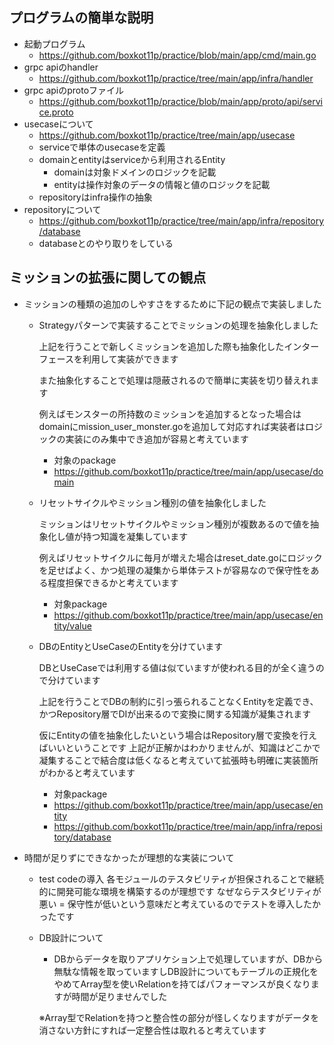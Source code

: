 ## プログラムの簡単な説明

- 起動プログラム
  - https://github.com/boxkot11p/practice/blob/main/app/cmd/main.go
- grpc apiのhandler
  - https://github.com/boxkot11p/practice/tree/main/app/infra/handler
- grpc apiのprotoファイル
  - https://github.com/boxkot11p/practice/blob/main/app/proto/api/service.proto
- usecaseについて
  - https://github.com/boxkot11p/practice/tree/main/app/usecase
  - serviceで単体のusecaseを定義
  - domainとentityはserviceから利用されるEntity
    - domainは対象ドメインのロジックを記載
    - entityは操作対象のデータの情報と値のロジックを記載
  - repositoryはinfra操作の抽象
- repositoryについて
  - https://github.com/boxkot11p/practice/tree/main/app/infra/repository/database
  - databaseとのやり取りをしている

## ミッションの拡張に関しての観点

- ミッションの種類の追加のしやすさをするために下記の観点で実装しました
  - Strategyパターンで実装することでミッションの処理を抽象化しました
  
    上記を行うことで新しくミッションを追加した際も抽象化したインターフェースを利用して実装ができます

    また抽象化することで処理は隠蔽されるので簡単に実装を切り替えれます

    例えばモンスターの所持数のミッションを追加するとなった場合はdomainにmission_user_monster.goを追加して対応すれば実装者はロジックの実装にのみ集中でき追加が容易と考えています

    - 対象のpackage
    - https://github.com/boxkot11p/practice/tree/main/app/usecase/domain
  - リセットサイクルやミッション種別の値を抽象化しました

    ミッションはリセットサイクルやミッション種別が複数あるので値を抽象化し値が持つ知識を凝集しています

    例えばリセットサイクルに毎月が増えた場合はreset_date.goにロジックを足せばよく、かつ処理の凝集から単体テストが容易なので保守性をある程度担保できるかと考えています

    - 対象package
    - https://github.com/boxkot11p/practice/tree/main/app/usecase/entity/value
  - DBのEntityとUseCaseのEntityを分けています

    DBとUseCaseでは利用する値は似ていますが使われる目的が全く違うので分けています

    上記を行うことでDBの制約に引っ張られることなくEntityを定義でき、かつRepository層でDIが出来るので変換に関する知識が凝集されます

    仮にEntityの値を抽象化したいという場合はRepository層で変換を行えばいいということです
    上記が正解かはわかりませんが、知識はどこかで凝集することで結合度は低くなると考えていて拡張時も明確に実装箇所がわかると考えています
    - 対象package
    - https://github.com/boxkot11p/practice/tree/main/app/usecase/entity
    - https://github.com/boxkot11p/practice/tree/main/app/infra/repository/database

- 時間が足りずにできなかったが理想的な実装について
  - test codeの導入
    各モジュールのテスタビリティが担保されることで継続的に開発可能な環境を構築するのが理想です
    なぜならテスタビリティが悪い = 保守性が低いという意味だと考えているのでテストを導入したかったです
  - DB設計について
    - DBからデータを取りアプリケション上で処理していますが、DBから無駄な情報を取っていますしDB設計についてもテーブルの正規化をやめてArray型を使いRelationを持てばパフォーマンスが良くなりますが時間が足りませんでした

    ※Array型でRelationを持つと整合性の部分が怪しくなりますがデータを消さない方針にすれば一定整合性は取れると考えています
